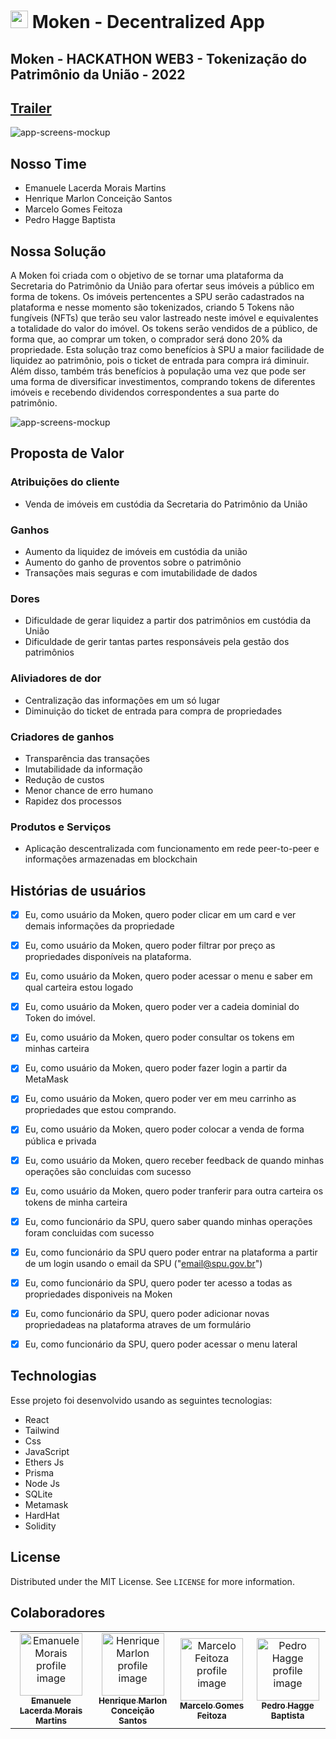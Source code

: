 #  <img width="28px" height="28px" src="https://user-images.githubusercontent.com/99221221/206879319-23fa7ee3-75ca-4534-98d7-6b1d754c2f12.png" alt="moken-logo"/> Moken - Decentralized App
## Moken - HACKATHON WEB3 - Tokenização do Patrimônio da União - 2022

## [Trailer]()

<img src="https://user-images.githubusercontent.com/99221221/206878622-54420850-86b1-4eaa-9c62-fe99bb5edb40.png" alt="app-screens-mockup"/>

## Nosso Time
- Emanuele Lacerda Morais Martins
- Henrique Marlon Conceição Santos
- Marcelo Gomes Feitoza
- Pedro Hagge Baptista


## Nossa Solução
A Moken foi criada com o objetivo de se tornar uma plataforma da Secretaria do Patrimônio da União para ofertar seus imóveis a público em forma de tokens. Os imóveis pertencentes a SPU serão cadastrados na plataforma e nesse momento são tokenizados, criando 5 Tokens não fungíveis (NFTs) que terão seu valor lastreado neste imóvel e equivalentes a totalidade do valor do imóvel. Os tokens serão vendidos de a público, de forma que, ao comprar um token, o comprador será dono 20% da propriedade. Esta solução traz como benefícios à SPU a maior facilidade de liquidez ao patrimônio, pois o ticket de entrada para compra irá diminuir. Além disso, também trás benefícios à população uma vez que pode ser uma forma de diversificar investimentos, comprando tokens de diferentes imóveis e recebendo dividendos correspondentes a sua parte do patrimônio.

<img src="https://user-images.githubusercontent.com/99221221/206878693-562f919a-ec3c-4a55-bfa8-1860273b0ff9.png" alt="app-screens-mockup"/>

## Proposta de Valor

### Atribuições do cliente
- Venda de imóveis em custódia da Secretaria do Patrimônio da União

### Ganhos
- Aumento da liquidez de imóveis em custódia da união
- Aumento do ganho de proventos sobre o patrimônio
- Transações mais seguras e com imutabilidade de dados

### Dores
- Dificuldade de gerar liquidez  a partir dos patrimônios em custódia da União
- Dificuldade de gerir tantas partes responsáveis pela gestão dos patrimônios

### Aliviadores de dor
- Centralização das informações em um só lugar
- Diminuição do ticket de entrada para compra de propriedades

### Criadores de ganhos
- Transparência das transações
- Imutabilidade da informação
- Redução de custos
- Menor chance de erro humano
- Rapidez dos processos

### Produtos e Serviços
- Aplicação descentralizada com funcionamento em rede peer-to-peer e informações armazenadas em blockchain


## Histórias de usuários

 - [x] Eu, como usuário da Moken, quero poder clicar em um card e ver demais informações da propriedade

 - [x] Eu, como usuário da Moken, quero poder filtrar por preço as propriedades disponíveis na plataforma.

 - [x] Eu, como usuário da Moken, quero poder acessar o menu e saber em qual carteira estou logado
 
 - [x] Eu, como usuário da Moken, quero poder ver a cadeia dominial do Token do imóvel.

 - [x] Eu, como usuário da Moken, quero poder consultar os tokens em minhas carteira

 - [x] Eu, como usuário da Moken, quero poder fazer login a partir da MetaMask

 - [x] Eu, como usuário da Moken, quero poder ver em meu carrinho as propriedades que estou comprando.

 - [x] Eu, como usuário da Moken, quero poder colocar a venda de forma pública e privada

 - [x] Eu, como usuário da Moken, quero receber feedback de quando minhas operações são concluidas com sucesso

 - [x] Eu, como usuário da Moken, quero poder tranferir para outra carteira os tokens de minha carteira

 - [x] Eu, como funcionário da SPU, quero saber quando minhas operações foram concluidas com sucesso

 - [x] Eu, como funcionário da SPU quero poder entrar na plataforma a partir de um login usando o email da SPU ("email@spu.gov.br")

 - [x] Eu, como funcionário da SPU, quero poder ter acesso a todas as propriedades disponiveis na Moken

 - [x] Eu, como funcionário da SPU, quero poder adicionar novas propriedadeas na plataforma atraves de um formulário

 - [x] Eu, como funcionário da SPU, quero poder acessar o menu lateral 
 
## Technologias

 Esse projeto foi desenvolvido usando as seguintes tecnologias:
 
 - React
 - Tailwind
 - Css
 - JavaScript
 - Ethers Js
 - Prisma 
 - Node Js
 - SQLite
 - Metamask
 - HardHat
 - Solidity

## License

Distributed under the MIT License. See  `LICENSE`  for more information.

## Colaboradores
<table>
  <tr>
    <td align="center">
      <a href="https://www.linkedin.com/in/emanuele-morais/">
        <img src="https://avatars.githubusercontent.com/u/99221221?v=4" width="100px;" alt="Emanuele Morais profile image"/><br>
        <sub>
          <b>Emanuele Lacerda Morais Martins</b>
        </sub>
      </a>
    </td>
    <td align="center">
      <a href="https://www.linkedin.com/in/henriquemarlon/">
        <img src="https://avatars.githubusercontent.com/u/89201795?v=4" width="100px;" alt="Henrique Marlon profile image"/><br>
        <sub>
          <b>Henrique Marlon Conceição Santos</b>
        </sub>
      </a>
    </td>
    <td align="center">
      <a href="https://www.linkedin.com/in/marcelofeitoza7/">
        <img src="https://avatars.githubusercontent.com/u/71825192?v=4" width="100px;" alt="Marcelo Feitoza profile image"/><br>
        <sub>
          <b>Marcelo Gomes Feitoza</b>
        </sub>
      </a>
    </td>
    <td align="center">
      <a href="https://www.linkedin.com/in/pedro-hagge/">
        <img src="https://avatars.githubusercontent.com/u/99206621?v=4" width="100px;" alt="Pedro Hagge profile image"/><br>
        <sub>
          <b>Pedro Hagge Baptista</b>
        </sub>
      </a>
    </td>
  </tr>
</table>
